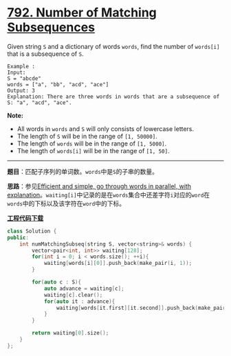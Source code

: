 # [792. Number of Matching Subsequences](https://leetcode.com/problems/number-of-matching-subsequences/)

Given string `S` and a dictionary of words `words`, find the number of `words[i]` that is a subsequence of `S`.

```
Example :
Input:
S = "abcde"
words = ["a", "bb", "acd", "ace"]
Output: 3
Explanation: There are three words in words that are a subsequence of S: "a", "acd", "ace".
```

**Note:**

- All words in `words` and `S` will only consists of lowercase letters.
- The length of `S` will be in the range of `[1, 50000]`.
- The length of `words` will be in the range of `[1, 5000]`.
- The length of `words[i]` will be in the range of `[1, 50]`.

-----

**题目**：匹配子序列的单词数。`words`中是`S`的子串的数量。

**思路**：参见[Efficient and simple, go through words in parallel, with explanation](https://leetcode.com/problems/number-of-matching-subsequences/discuss/117634/Efficient-and-simple-go-through-words-in-parallel-with-explanation)。`waiting[i]`中记录的是在`words`集合中还差字符`i`对应的`word`在`words`中的下标以及该字符在`word`中的下标。

[**工程代码下载**](https://github.com/shenkh/leetcode)

```cpp
class Solution {
public:
    int numMatchingSubseq(string S, vector<string>& words) {
        vector<pair<int, int>> waiting[128];
        for(int i = 0; i < words.size(); ++i){
            waiting[words[i][0]].push_back(make_pair(i, 1));
        }

        for(auto c : S){
            auto advance = waiting[c];
            waiting[c].clear();
            for(auto it : advance){
                waiting[words[it.first][it.second]].push_back(make_pair(it.first, ++it.second));
            }
        }

        return waiting[0].size();
    }
};
```
